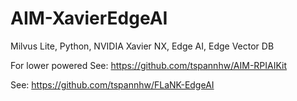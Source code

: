 # AIM-XavierEdgeAI
Milvus Lite, Python, NVIDIA Xavier NX, Edge AI, Edge Vector DB



For lower powered See: https://github.com/tspannhw/AIM-RPIAIKit

See:   https://github.com/tspannhw/FLaNK-EdgeAI
